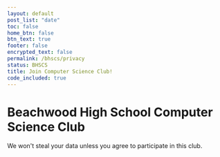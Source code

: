 ```yaml
---
layout: default
post_list: "date"
toc: false
home_btn: false
btn_text: true
footer: false
encrypted_text: false
permalink: /bhscs/privacy
status: BHSCS
title: Join Computer Science Club!
code_included: true
---
```


# Beachwood High School Computer Science Club

We won't steal your data unless you agree to participate in this club.